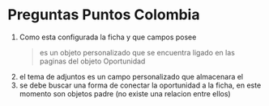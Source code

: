 #   Preguntas Puntos Colombia

1.  Como esta configurada la ficha y que campos posee
    >es un objeto personalizado que se encuentra ligado en las paginas del objeto Oportunidad
2.  el tema de adjuntos es un campo personalizado que almacenara el 
3.  se debe buscar una forma de conectar la oportunidad a la ficha, en este momento son objetos padre (no existe una relacion entre ellos)





